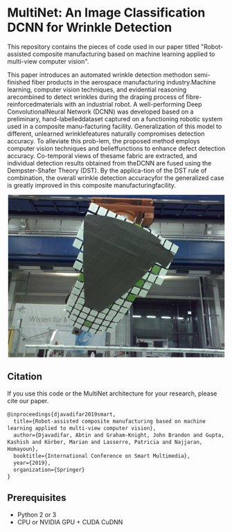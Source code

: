 # MultiNet: An Image Classification DCNN for Wrinkle Detection

This repository contains the pieces of code used in our paper titled "Robot-assisted composite manufacturing based on machine learning applied to multi-view computer vision".

This paper introduces an automated wrinkle detection methodon  semi-finished  fiber  products  in  the  aerospace  manufacturing  industry.Machine learning, computer vision techniques, and evidential reasoning arecombined to detect wrinkles during the draping process of fibre-reinforcedmaterials with an industrial robot. A well-performing Deep ConvolutionalNeural Network (DCNN) was developed based on a preliminary, hand-labelleddataset captured on a functioning robotic system used in a composite manu-facturing facility. Generalization of this model to different, unlearned wrinklefeatures naturally compromises detection accuracy. To alleviate this prob-lem,  the  proposed  method  employs  computer  vision  techniques  and  belieffunctions  to  enhance  defect  detection  accuracy.  Co-temporal  views  of  thesame fabric are extracted, and individual detection results obtained from theDCNN are fused using the Dempster-Shafer Theory (DST). By the applica-tion of the DST rule of combination, the overall wrinkle detection accuracyfor the generalized case is greatly improved in this composite manufacturingfacility.

<p align="center">
    <img src="imgs/Cam_1_Pic_19-07-52.jpg" width="500px"></br>
</p>

## Citation
If you use this code or the MultiNet architecture for your research, please cite our paper.
```
@inproceedings{djavadifar2019smart,
  title={Robot-assisted composite manufacturing based on machine learning applied to multi-view computer vision},
  author={Djavadifar, Abtin and Graham-Knight, John Brandon and Gupta, Kashish and Körber, Marian and Lasserre, Patricia and Najjaran, Homayoun},
  booktitle={International Conference on Smart Multimedia},
  year={2019},
  organization={Springer}
}
```

## Prerequisites
- Python 2 or 3
- CPU or NVIDIA GPU + CUDA CuDNN
